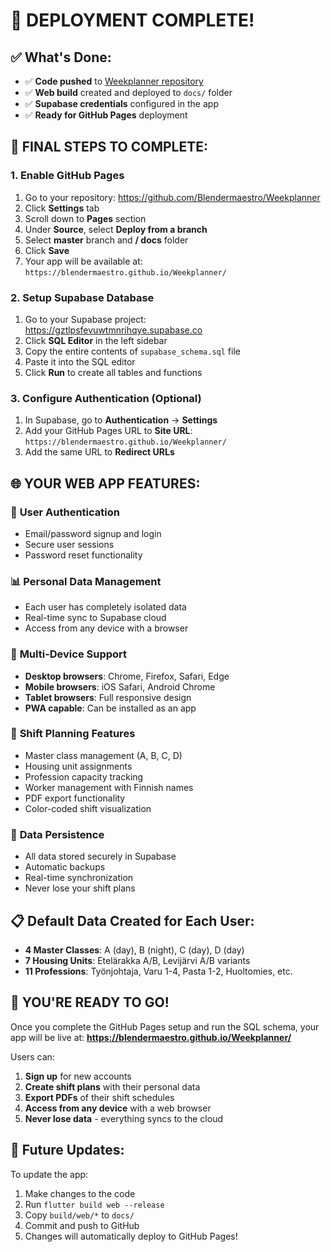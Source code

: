 # 🚀 DEPLOYMENT COMPLETE! 

## ✅ What's Done:
- ✅ **Code pushed** to [Weekplanner repository](https://github.com/Blendermaestro/Weekplanner.git)
- ✅ **Web build** created and deployed to `docs/` folder
- ✅ **Supabase credentials** configured in the app
- ✅ **Ready for GitHub Pages** deployment

## 🔧 FINAL STEPS TO COMPLETE:

### 1. Enable GitHub Pages
1. Go to your repository: https://github.com/Blendermaestro/Weekplanner
2. Click **Settings** tab
3. Scroll down to **Pages** section
4. Under **Source**, select **Deploy from a branch**
5. Select **master** branch and **/ docs** folder
6. Click **Save**
7. Your app will be available at: `https://blendermaestro.github.io/Weekplanner/`

### 2. Setup Supabase Database
1. Go to your Supabase project: https://gztlpsfevuwtmnrihqye.supabase.co
2. Click **SQL Editor** in the left sidebar
3. Copy the entire contents of `supabase_schema.sql` file
4. Paste it into the SQL editor
5. Click **Run** to create all tables and functions

### 3. Configure Authentication (Optional)
1. In Supabase, go to **Authentication** → **Settings**
2. Add your GitHub Pages URL to **Site URL**: `https://blendermaestro.github.io/Weekplanner/`
3. Add the same URL to **Redirect URLs**

## 🌐 YOUR WEB APP FEATURES:

### 🔐 **User Authentication**
- Email/password signup and login
- Secure user sessions
- Password reset functionality

### 📊 **Personal Data Management**
- Each user has completely isolated data
- Real-time sync to Supabase cloud
- Access from any device with a browser

### 📱 **Multi-Device Support**
- **Desktop browsers**: Chrome, Firefox, Safari, Edge
- **Mobile browsers**: iOS Safari, Android Chrome
- **Tablet browsers**: Full responsive design
- **PWA capable**: Can be installed as an app

### 🎯 **Shift Planning Features**
- Master class management (A, B, C, D)
- Housing unit assignments
- Profession capacity tracking
- Worker management with Finnish names
- PDF export functionality
- Color-coded shift visualization

### 🔄 **Data Persistence**
- All data stored securely in Supabase
- Automatic backups
- Real-time synchronization
- Never lose your shift plans

## 📋 **Default Data Created for Each User:**
- **4 Master Classes**: A (day), B (night), C (day), D (day)
- **7 Housing Units**: Etelärakka A/B, Levijärvi A/B variants
- **11 Professions**: Työnjohtaja, Varu 1-4, Pasta 1-2, Huoltomies, etc.

## 🎉 **YOU'RE READY TO GO!**

Once you complete the GitHub Pages setup and run the SQL schema, your app will be live at:
**https://blendermaestro.github.io/Weekplanner/**

Users can:
1. **Sign up** for new accounts
2. **Create shift plans** with their personal data
3. **Export PDFs** of their shift schedules
4. **Access from any device** with a web browser
5. **Never lose data** - everything syncs to the cloud

## 🔧 **Future Updates:**
To update the app:
1. Make changes to the code
2. Run `flutter build web --release`
3. Copy `build/web/*` to `docs/`
4. Commit and push to GitHub
5. Changes will automatically deploy to GitHub Pages! 